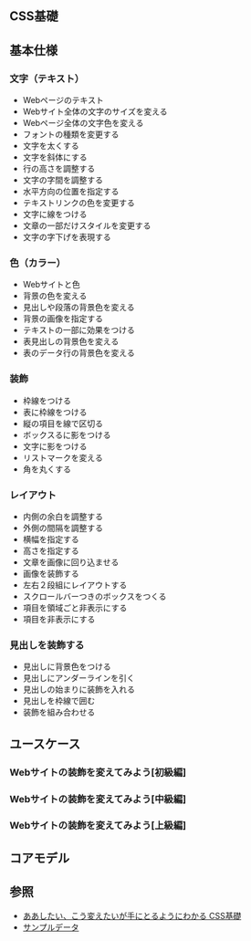 CSS基礎
---

## 基本仕様
### 文字（テキスト）
+ Webページのテキスト
+ Webサイト全体の文字のサイズを変える
+ Webページ全体の文字色を変える
+ フォントの種類を変更する
+ 文字を太くする
+ 文字を斜体にする
+ 行の高さを調整する
+ 文字の字間を調整する
+ 水平方向の位置を指定する
+ テキストリンクの色を変更する
+ 文字に線をつける
+ 文章の一部だけスタイルを変更する
+ 文字の字下げを表現する 

### 色（カラー）
+ Webサイトと色
+ 背景の色を変える
+ 見出しや段落の背景色を変える
+ 背景の画像を指定する
+ テキストの一部に効果をつける
+ 表見出しの背景色を変える
+ 表のデータ行の背景色を変える

### 装飾
+ 枠線をつける
+ 表に枠線をつける
+ 縦の項目を線で区切る
+ ボックスるに影をつける
+ 文字に影をつける
+ リストマークを変える
+ 角を丸くする

### レイアウト
+ 内側の余白を調整する
+ 外側の間隔を調整する
+ 横幅を指定する
+ 高さを指定する
+ 文章を画像に回り込ませる
+ 画像を装飾する
+ 左右２段組にレイアウトする
+ スクロールバーつきのボックスをつくる
+ 項目を領域ごと非表示にする
+ 項目を非表示にする

### 見出しを装飾する
+ 見出しに背景色をつける
+ 見出しにアンダーラインを引く
+ 見出しの始まりに装飾を入れる
+ 見出しを枠線で囲む
+ 装飾を組み合わせる

## ユースケース
### Webサイトの装飾を変えてみよう[初級編]
### Webサイトの装飾を変えてみよう[中級編]
### Webサイトの装飾を変えてみよう[上級編]

## コアモデル

## 参照
+ [ああしたい、こう変えたいが手にとるようにわかる CSS基礎](https://www.amazon.co.jp/%E3%81%82%E3%81%82%E3%81%97%E3%81%9F%E3%81%84%E3%80%81%E3%81%93%E3%81%86%E5%A4%89%E3%81%88%E3%81%9F%E3%81%84%E3%81%8C%E6%89%8B%E3%81%AB%E3%81%A8%E3%82%8B%E3%82%88%E3%81%86%E3%81%AB%E3%82%8F%E3%81%8B%E3%82%8B-CSS%E5%9F%BA%E7%A4%8E-%E8%B5%A4%E9%96%93-%E5%85%AC%E5%A4%AA%E9%83%8E/dp/4844365126?SubscriptionId=AKIAJHIW37ZKUSXUZTHQ&tag=sakuratan05-22&linkCode=xm2&camp=2025&creative=165953&creativeASIN=4844365126)
+ [サンプルデータ](http://www.mdn.co.jp/di/book/3215203002/?page=2)
